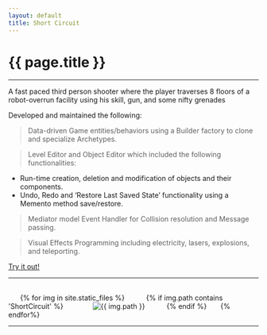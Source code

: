 ```yaml
---
layout: default
title: Short Circuit 
---
```

# {{ page.title }}

---

A fast paced third person shooter where the player traverses 8 floors of a robot-overrun facility using his skill, gun, and some nifty grenades

Developed and maintained the following:

> Data-driven Game entities/behaviors using a Builder factory to clone and specialize Archetypes.

> Level Editor and Object Editor which included the following functionalities:
+ Run-time creation, deletion and modification of objects and their components.
+ Undo, Redo and ‘Restore Last Saved State’ functionality using a Memento method save/restore.

> Mediator model Event Handler for Collision resolution and Message passing.

> Visual Effects Programming including electricity, lasers, explosions, and teleporting.

[Try it out!](http://games.digipen.edu/games/shortcircuit)

---

<html>
    <div class="gallery-container">
        {% for img in site.static_files %}
            {% if img.path contains 'ShortCircuit' %}
                <img class="gallery-img" src="{{ img.path }}" alt="{{ img.path }}"/>
            {% endif %}
        {% endfor%}
    </div>
</html>

---
